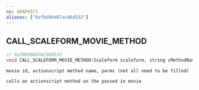 ```yaml
---
ns: GRAPHICS
aliases: ["0xfbd96d87ac96d533"]
---
```

## CALL_SCALEFORM_MOVIE_METHOD

```c
// 0xFBD96D87AC96D533
void CALL_SCALEFORM_MOVIE_METHOD(Scaleform scaleform, string cMethodName);
```

```
movie id, actionscript method name, parms (not all need to be filled)

calls an actionscript method on the passed in movie
```
